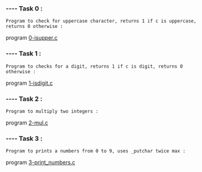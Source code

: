 ### ---- Task 0 : 

    Program to check for uppercase character, returns 1 if c is uppercase, returns 0 otherwise : 

program [0-isupper.c](https://github.com/Mylliah/holbertonschool-low_level_programming/blob/main/more_functions_nested_loops/0-isupper.c)


### ---- Task 1 : 

    Program to checks for a digit, returns 1 if c is digit, returns 0 otherwise : 

program [1-isdigit.c](https://github.com/Mylliah/holbertonschool-low_level_programming/blob/main/more_functions_nested_loops/1-isdigit.c)


### ---- Task 2 :

    Program to multiply two integers : 

program [2-mul.c](https://github.com/Mylliah/holbertonschool-low_level_programming/blob/main/more_functions_nested_loops/2-mul.c)


### ---- Task 3 : 

    Program to prints a numbers from 0 to 9, uses _putchar twice max : 

program [3-print_numbers.c](https://github.com/Mylliah/holbertonschool-low_level_programming/blob/main/more_functions_nested_loops/3-print_numbers.c)


